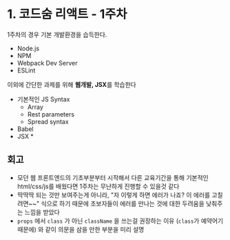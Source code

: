 # 1. 코드숨 리액트 - 1주차

1주차의 경우 기본 개발환경을 습득한다.

* Node.js
* NPM
* Webpack Dev Server
* ESLint

이외에 간단한 과제를 위해 **웹개발, JSX**를 학습한다

* 기본적인 JS Syntax
  * Array
  * Rest parameters
  * Spread syntax
* Babel
* JSX
  * 

## 회고

* 모던 웹 프론트엔드의 기초부분부터 시작해서 다른 교육기간을 통해 기본적인 html/css/js를 배웠다면 1주차는 무난하게 진행할 수 있을것 같다
* 딱딱딱 되는 것만 보여주는게 아니라, "자 이렇게 하면 에러가 나죠? 이 에러를 고칠려면~~" 식으로 하기 때문에 초보자들이 에러를 만나는 것에 대한 두려움을 낮춰주는 느낌을 받았다
* `props` 에서 `class` 가 아닌 `className` 을 쓰는걸 권장하는 이유 (`class`가 예약어기 때문에) 와 같이 의문을 삼을 만한 부분을 미리 설명
